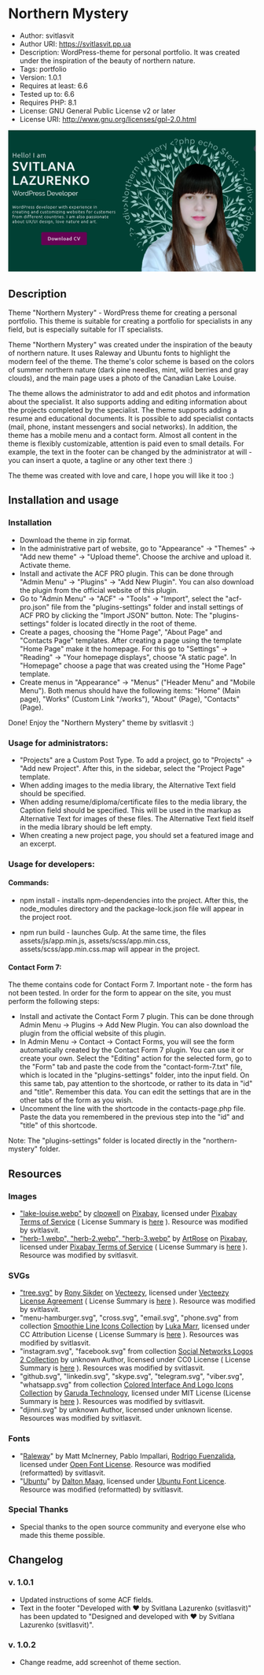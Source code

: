 # Northern Mystery

- Author: svitlasvit
- Author URI: https://svitlasvit.pp.ua
- Description: WordPress-theme for personal portfolio. It was created under the inspiration of the beauty of northern nature.
- Tags: portfolio
- Version: 1.0.1
- Requires at least: 6.6
- Tested up to: 6.6
- Requires PHP: 8.1
- License: GNU General Public License v2 or later
- License URI: http://www.gnu.org/licenses/gpl-2.0.html

![Northern Mystery Theme. Screenshot](/screenshots/northern-mystery.png)

## Description

Theme "Northern Mystery" - WordPress theme for creating a personal portfolio. This theme is suitable for creating a portfolio for specialists in any field, but is especially suitable for IT specialists.

Theme "Northern Mystery" was created under the inspiration of the beauty of northern nature. It uses Raleway and Ubuntu fonts to highlight the modern feel of the theme. The theme's color scheme is based on the colors of summer northern nature (dark pine needles, mint, wild berries and gray clouds), and the main page uses a photo of the Canadian Lake Louise.

The theme allows the administrator to add and edit photos and information about the specialist. It also supports adding and editing information about the projects completed by the specialist. The theme supports adding a resume and educational documents. It is possible to add specialist contacts (mail, phone, instant messengers and social networks). In addition, the theme has a mobile menu and a contact form. Almost all content in the theme is flexibly customizable, attention is paid even to small details. For example, the text in the footer can be changed by the administrator at will - you can insert a quote, a tagline or any other text there :)

The theme was created with love and care, I hope you will like it too :)

## Installation and usage

### Installation

- Download the theme in zip format.
- In the administrative part of website, go to "Appearance" -> "Themes" -> "Add new theme" -> "Upload theme". Choose the archive and upload it. Activate theme.
- Install and activate the ACF PRO plugin. This can be done through "Admin Menu" -> "Plugins" -> "Add New Plugin". You can also download the plugin from the official website of this plugin.
- Go to "Admin Menu" -> "ACF" -> "Tools" -> "Import", select the "acf-pro.json" file from the "plugins-settings" folder and install settings of ACF PRO by clicking the "Import JSON" button. Note: The "plugins-settings" folder is located directly in the root of theme.
- Create a pages, choosing the "Home Page", "About Page" and "Contacts Page" templates. After creating a page using the template "Home Page" make it the homepage. For this go to "Settings" -> "Reading" -> "Your homepage displays", choose "A static page". In "Homepage" choose a page that was created using the "Home Page" template.
- Create menus in "Appearance" -> "Menus" ("Header Menu" and "Mobile Menu"). Both menus should have the following items: "Home" (Main page), "Works" (Custom Link "/works"), "About" (Page), "Contacts" (Page).

Done! Enjoy the "Northern Mystery" theme by svitlasvit :)

### Usage for administrators:

- "Projects" are a Custom Post Type. To add a project, go to "Projects" -> "Add new Project". After this, in the sidebar, select the "Project Page" template.
- When adding images to the media library, the Alternative Text field should be specified.
- When adding resume/diploma/certificate files to the media library, the Caption field should be specified. This will be used in the markup as Alternative Text for images of these files. The Alternative Text field itself in the media library should be left empty.
- When creating a new project page, you should set a featured image and an excerpt.

### Usage for developers:

#### Commands:

- npm install - installs npm-dependencies into the project. After this, the node_modules directory and the package-lock.json file will appear in the project root.

- npm run build - launches Gulp. At the same time, the files assets/js/app.min.js, assets/scss/app.min.css, assets/scss/app.min.css.map will appear in the project.

#### Contact Form 7:

The theme contains code for Contact Form 7. Important note - the form has not been tested.
In order for the form to appear on the site, you must perform the following steps:

- Install and activate the Contact Form 7 plugin. This can be done through Admin Menu -> Plugins -> Add New Plugin. You can also download the plugin from the official website of this plugin.
- In Admin Menu -> Contact -> Contact Forms, you will see the form automatically created by the Contact Form 7 plugin. You can use it or create your own. Select the "Editing" action for the selected form, go to the "Form" tab and paste the code from the "contact-form-7.txt" file, which is located in the "plugins-settings" folder, into the input field. On this same tab, pay attention to the shortcode, or rather to its data in "id" and "title". Remember this data. You can edit the settings that are in the other tabs of the form as you wish.
- Uncomment the line with the shortcode in the contacts-page.php file. Paste the data you remembered in the previous step into the "id" and "title" of this shortcode.

Note: The "plugins-settings" folder is located directly in the "northern-mystery" folder.

## Resources

### Images

- ["lake-louise.webp"](https://pixabay.com/photos/lake-louise-canada-travel-2078089) by [clpowell](https://pixabay.com/users/clpowell-4597287) on [Pixabay](https://pixabay.com), licensed under [Pixabay Terms of Service](https://pixabay.com/service/terms) ( License Summary is [here](https://pixabay.com/service/license-summary) ). Resource was modified by svitlasvit.
- ["herb-1.webp", "herb-2.webp", "herb-3.webp"](https://pixabay.com/vectors/herbs-leaves-plants-marjoram-basil-7681722) by [ArtRose](https://pixabay.com/users/artrose-16042123) on [Pixabay](https://pixabay.com), licensed under [Pixabay Terms of Service](https://pixabay.com/service/terms) ( License Summary is [here](https://pixabay.com/service/license-summary) ). Resource was modified by svitlasvit.

### SVGs

- ["tree.svg"](https://www.vecteezy.com/vector-art/45787840-black-and-white-tree-silhouettes-illustration) by [Rony Sikder](https://www.vecteezy.com/members/ronyhridoy) on [Vecteezy](https://www.vecteezy.com), licensed under [Vecteezy License Agreement](https://www.vecteezy.com/licensing-agreement) ( License Summary is [here](https://support.vecteezy.com/en_us/new-vecteezy-licensing-ByHivesvt) ). Resource was modified by svitlasvit.
- "menu-hamburger.svg", "cross.svg", "email.svg", "phone.svg" from collection [Smoothie Line Icons Collection](https://www.svgrepo.com/collection/smoothie-line-icons) by [Luka Marr](https://www.svgrepo.com/author/Luka%20Marr), licensed under CC Attribution License ( License Summary is [here](https://www.svgrepo.com/page/licensing/#CC%20Attribution) ). Resources was modified by svitlasvit.
- "instagram.svg", "facebook.svg" from collection [Social Networks Logos 2 Collection](https://www.svgrepo.com/collection/social-networks-logos-2) by unknown Author, licensed under CC0 License ( License Summary is [here](https://www.svgrepo.com/page/licensing/#CC0) ). Resources was modified by svitlasvit.
- "github.svg", "linkedin.svg", "skype.svg", "telegram.svg", "viber.svg", "whatsapp.svg" from collection [Colored Interface And Logo Icons Collection](https://www.svgrepo.com/collection/colored-interface-and-logo-icons) by [Garuda Technology](https://www.svgrepo.com/author/Garuda%20Technology), licensed under MIT License (License Summary is [here](https://www.svgrepo.com/page/licensing/#MIT) ). Resources was modified by svitlasvit.
- "djinni.svg" by unknown Author, licensed under unknown license. Resources was modified by svitlasvit.

### Fonts

- "[Raleway](https://fonts.google.com/specimen/Ubuntu)" by Matt McInerney, Pablo Impallari, [Rodrigo Fuenzalida](https://www.behance.net/erreefe), licensed under [Open Font License](https://openfontlicense.org). Resource was modified (reformatted) by svitlasvit.
- "[Ubuntu](https://fonts.google.com/specimen/Ubuntu)" by [Dalton Maag](https://www.daltonmaag.com), licensed under [Ubuntu Font Licence](https://ubuntu.com/legal/font-licence). Resource was modified (reformatted) by svitlasvit.

### Special Thanks

- Special thanks to the open source community and everyone else who made this theme possible.

## Changelog

### v. 1.0.1

- Updated instructions of some ACF fields.
- Text in the footer "Developed with ❤️ by Svitlana Lazurenko (svitlasvit)" has been updated to "Designed and developed with ❤️ by Svitlana Lazurenko (svitlasvit)".

### v. 1.0.2

- Change readme, add screenhot of theme section.

